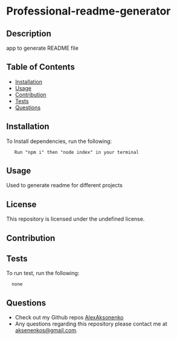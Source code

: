 
# Professional-readme-generator
## Description
app to generate README file
## Table of Contents
  * [Installation](#installation)
  * [Usage](#usage)
  * [Contribution](#contribution)
  * [Tests](#tests)
  * [Questions](#questions)
## Installation
To Install dependencies, run the following: 
 
       Run "npm i" then "node index" in your terminal
## Usage
Used to generate readme for different projects
## License
This repository is licensed under the undefined license.
## Contribution

## Tests
To run test, run the following:
 
      none
## Questions
- Check out my Github repos [AlexAksonenko](https://github.com/AlexAksonenko)
- Any questions regarding this repository please contact me at [aksenenkos@gmail.com](mailto:aksenenkos@gmail.com).
